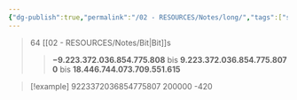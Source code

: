 ```yaml
---
{"dg-publish":true,"permalink":"/02 - RESOURCES/Notes/long/","tags":["speicher","code"],"noteIcon":"","updated":"2024-08-25T23:30:51.334+02:00"}
---
```


>64 [[02 - RESOURCES/Notes/Bit\|Bit]]s
>>**−9.223.372.036.854.775.808** bis **9.223.372.036.854.775.807**
>>**0** bis **18.446.744.073.709.551.615**


>[!example] 
>9223372036854775807
>200000
>-420
